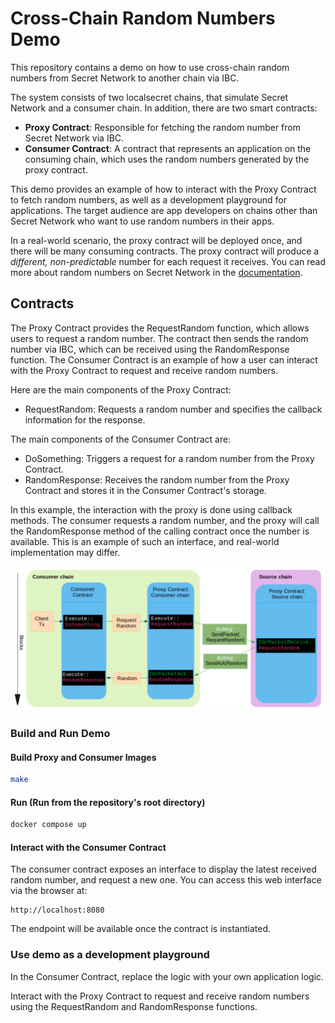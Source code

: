 # Cross-Chain Random Numbers Demo

This repository contains a demo on how to use cross-chain random numbers from Secret Network to another chain via IBC. 

The system consists of two localsecret chains, that simulate Secret Network and a consumer chain. In addition, there are two smart contracts:

* **Proxy Contract**: Responsible for fetching the random number from Secret Network via IBC.
* **Consumer Contract**: A contract that represents an application on the consuming chain, which uses the random numbers generated by the proxy contract.

This demo provides an example of how to interact with the Proxy Contract to fetch random numbers, as well as a development playground for applications. The target audience are app developers on chains other than Secret Network who want to use random numbers in their apps.

In a real-world scenario, the proxy contract will be deployed once, and there will be many consuming contracts. The proxy contract will produce a *different, non-predictable* number for 
each request it receives. You can read more about random numbers on Secret Network in the [documentation](https://docs.scrt.network/secret-network-documentation/development/secret-contract-fundamentals/available-native-features-modules/secret-vrf-on-chain-randomness).

## Contracts

The Proxy Contract provides the RequestRandom function, which allows users to request a random number. The contract then sends the random number via IBC, which can be received using the RandomResponse function. The Consumer Contract is an example of how a user can interact with the Proxy Contract to request and receive random numbers.

Here are the main components of the Proxy Contract:

* RequestRandom: Requests a random number and specifies the callback information for the response.

The main components of the Consumer Contract are:

* DoSomething: Triggers a request for a random number from the Proxy Contract.
* RandomResponse: Receives the random number from the Proxy Contract and stores it in the Consumer Contract's storage.

In this example, the interaction with the proxy is done using callback methods. The consumer requests a random number, and the proxy will call the RandomResponse method of the 
calling contract once the number is available. This is an example of such an interface, and real-world implementation may differ.

![Messages Diagram](ibc-random.png "Messages Diagram")

### Build and Run Demo

#### Build Proxy and Consumer Images
```bash
make
```

#### Run (Run from the repository's root directory)
```bash
docker compose up
```

#### Interact with the Consumer Contract

The consumer contract exposes an interface to display the latest received random number, and request a new one.
You can access this web interface via the browser at:
```
http://localhost:8080
```
The endpoint will be available once the contract is instantiated.

### Use demo as a development playground

In the Consumer Contract, replace the logic with your own application logic.

Interact with the Proxy Contract to request and receive random numbers using the RequestRandom and RandomResponse functions.